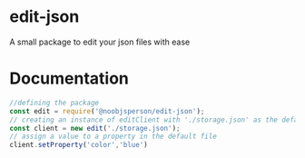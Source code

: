 # edit-json
A small package to edit your json files with ease
# Documentation
```js
//defining the package
const edit = require('@noobjsperson/edit-json');
// creating an instance of editClient with './storage.json' as the default file
const client = new edit('./storage.json');
// assign a value to a property in the default file
client.setProperty('color','blue')
```
